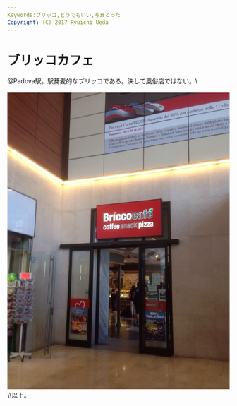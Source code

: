 ```yaml
---
Keywords:ブリッコ,どうでもいい,写真とった
Copyright: (C) 2017 Ryuichi Ueda
---
```

# ブリッコカフェ
\@Padova駅。駅蕎麦的なブリッコである。決して風俗店ではない。\\<br /><br /><a href="20140723-093212-34332601.jpg"><img src="20140723-093212-34332601.jpg" alt="20140723-093212-34332601.jpg" class="alignnone size-full" /></a>\\\以上。
